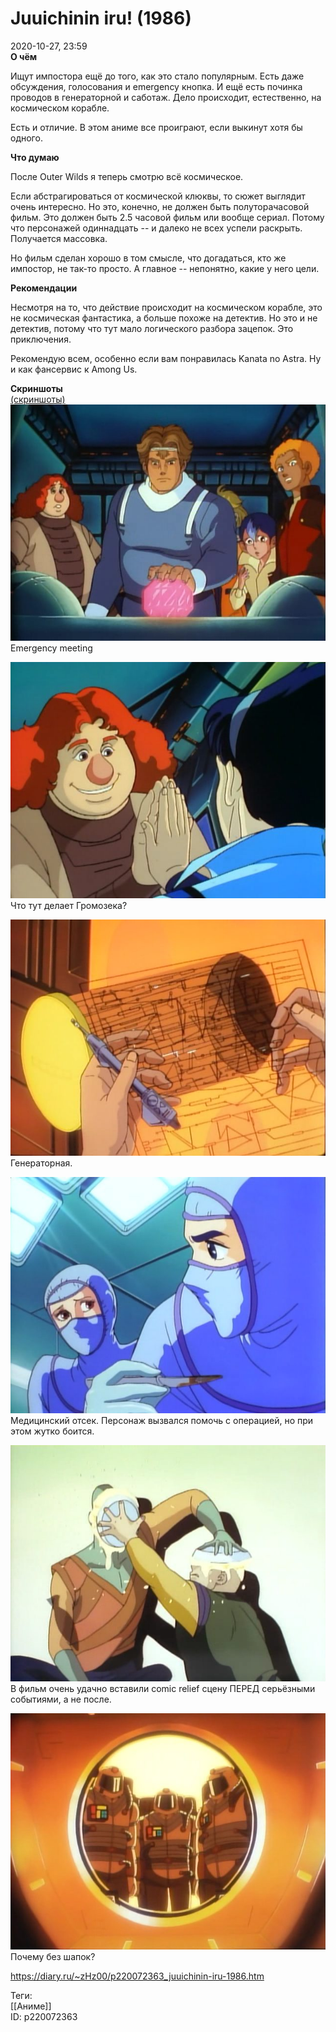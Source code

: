 Juuichinin iru! (1986)
=======================

   
 2020-10-27, 23:59   
   **О чём**    
   
 Ищут импостора ещё до того, как это стало популярным. Есть даже обсуждения, голосования и emergency кнопка. И ещё есть починка проводов в генераторной и саботаж. Дело происходит, естественно, на космическом корабле.   
   
 Есть и отличие. В этом аниме все проиграют, если выкинут хотя бы одного.   
   
   
  **Что думаю**    
   
 После Outer Wilds я теперь смотрю всё космическое.   
   
 Если абстрагироваться от космической клюквы, то сюжет выглядит очень интересно. Но это, конечно, не должен быть полуторачасовой фильм. Это должен быть 2.5 часовой фильм или вообще сериал. Потому что персонажей одиннадцать -- и далеко не всех успели раскрыть. Получается массовка.   
   
 Но фильм сделан хорошо в том смысле, что догадаться, кто же импостор, не так-то просто. А главное -- непонятно, какие у него цели.   
   
   
  **Рекомендации**    
   
 Несмотря на то, что действие происходит на космическом корабле, это не космическая фантастика, а больше похоже на детектив. Но это и не детектив, потому что тут мало логического разбора зацепок. Это приключения.   
   
 Рекомендую всем, особенно если вам понравилась Kanata no Astra. Ну и как фансервис к Among Us.   
   
  **Скриншоты**    
  [(скриншоты)](https://zHz00.diary.ru/p220072363.htm?index=1#linkmore220072363m1)       
  [![](pics/VL1ooF7l.png)](https://i.imgur.com/VL1ooF7.png)    
 Emergency meeting   
   
  [![](pics/GJitKbDl.png)](https://i.imgur.com/GJitKbD.png)    
 Что тут делает Громозека?   
   
  [![](pics/ddiYRHll.png)](https://i.imgur.com/ddiYRHl.png)    
 Генераторная.   
   
  [![](pics/uE2JUhYl.png)](https://i.imgur.com/uE2JUhY.png)    
 Медицинский отсек. Персонаж вызвался помочь с операцией, но при этом жутко боится.   
   
  [![](pics/wGUaeV3l.png)](https://i.imgur.com/wGUaeV3.png)    
 В фильм очень удачно вставили comic relief сцену ПЕРЕД серьёзными событиями, а не после.   
   
  [![](pics/NMjUGrXl.png)](https://i.imgur.com/NMjUGrX.png)    
 Почему без шапок?   
   
      
    
 <https://diary.ru/~zHz00/p220072363_juuichinin-iru-1986.htm>   
   
 Теги:   
 [[Аниме]]   
 ID: p220072363